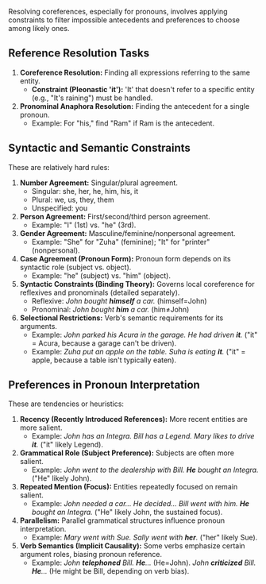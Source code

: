 Resolving coreferences, especially for pronouns, involves applying constraints to filter impossible antecedents and preferences to choose among likely ones.

## Reference Resolution Tasks

1.  **Coreference Resolution:** Finding all expressions referring to the same entity.
    *   **Constraint (Pleonastic 'it'):** 'It' that doesn't refer to a specific entity (e.g., "It's raining") must be handled.
2.  **Pronominal Anaphora Resolution:** Finding the antecedent for a single pronoun.
    *   Example: For "his," find "Ram" if Ram is the antecedent.

## Syntactic and Semantic Constraints

These are relatively hard rules:

1.  **Number Agreement:** Singular/plural agreement.
    *   Singular: she, her, he, him, his, it
    *   Plural: we, us, they, them
    *   Unspecified: you
2.  **Person Agreement:** First/second/third person agreement.
    *   Example: "I" (1st) vs. "he" (3rd).
3.  **Gender Agreement:** Masculine/feminine/nonpersonal agreement.
    *   Example: "She" for "Zuha" (feminine); "It" for "printer" (nonpersonal).
4.  **Case Agreement (Pronoun Form):** Pronoun form depends on its syntactic role (subject vs. object).
    *   Example: "he" (subject) vs. "him" (object).
5.  **Syntactic Constraints (Binding Theory):** Governs local coreference for reflexives and pronominals (detailed separately).
    *   Reflexive: *John bought **himself** a car.* (himself=John)
    *   Pronominal: *John bought **him** a car.* (him≠John)
6.  **Selectional Restrictions:** Verb's semantic requirements for its arguments.
    *   Example: *John parked his Acura in the garage. He had driven **it**.* ("it" = Acura, because a garage can't be driven).
    *   Example: *Zuha put an apple on the table. Suha is eating **it**.* ("it" = apple, because a table isn't typically eaten).

## Preferences in Pronoun Interpretation

These are tendencies or heuristics:

1.  **Recency (Recently Introduced References):** More recent entities are more salient.
    *   Example: *John has an Integra. Bill has a Legend. Mary likes to drive **it**.* ("it" likely Legend).
2.  **Grammatical Role (Subject Preference):** Subjects are often more salient.
    *   Example: *John went to the dealership with Bill. **He** bought an Integra.* ("He" likely John).
3.  **Repeated Mention (Focus):** Entities repeatedly focused on remain salient.
    *   Example: *John needed a car... He decided... Bill went with him. **He** bought an Integra.* ("He" likely John, the sustained focus).
4.  **Parallelism:** Parallel grammatical structures influence pronoun interpretation.
    *   Example: *Mary went with Sue. Sally went with **her**.* ("her" likely Sue).
5.  **Verb Semantics (Implicit Causality):** Some verbs emphasize certain argument roles, biasing pronoun reference.
    *   Example: *John **telephoned** Bill. **He**...* (He=John). *John **criticized** Bill. **He**...* (He might be Bill, depending on verb bias).